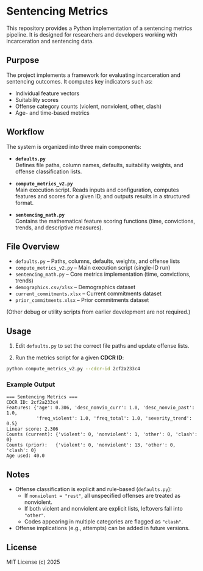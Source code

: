 # Sentencing Metrics

This repository provides a Python implementation of a sentencing metrics pipeline.
It is designed for researchers and developers working with incarceration and sentencing data.

## Purpose

The project implements a framework for evaluating incarceration and sentencing outcomes.
It computes key indicators such as:

- Individual feature vectors
- Suitability scores
- Offense category counts (violent, nonviolent, other, clash)
- Age- and time-based metrics

## Workflow

The system is organized into three main components:

- **`defaults.py`**  
  Defines file paths, column names, defaults, suitability weights, and offense classification lists.

- **`compute_metrics_v2.py`**  
  Main execution script. Reads inputs and configuration, computes features and scores for a given ID, 
  and outputs results in a structured format.

- **`sentencing_math.py`**  
  Contains the mathematical feature scoring functions (time, convictions, trends, and descriptive measures).

## File Overview

- `defaults.py` – Paths, columns, defaults, weights, and offense lists  
- `compute_metrics_v2.py` – Main execution script (single-ID run)  
- `sentencing_math.py` – Core metrics implementation (time, convictions, trends)  
- `demographics.csv/xlsx` – Demographics dataset  
- `current_commitments.xlsx` – Current commitments dataset  
- `prior_commitments.xlsx` – Prior commitments dataset  

(Other debug or utility scripts from earlier development are not required.)

## Usage

1. Edit `defaults.py` to set the correct file paths and update offense lists.

2. Run the metrics script for a given **CDCR ID**:

```bash
python compute_metrics_v2.py --cdcr-id 2cf2a233c4
```

### Example Output

```
=== Sentencing Metrics ===
CDCR ID: 2cf2a233c4
Features: {'age': 0.306, 'desc_nonvio_curr': 1.0, 'desc_nonvio_past': 1.0,
           'freq_violent': 1.0, 'freq_total': 1.0, 'severity_trend': 0.5}
Linear score: 2.306
Counts (current): {'violent': 0, 'nonviolent': 1, 'other': 0, 'clash': 0}
Counts (prior):   {'violent': 0, 'nonviolent': 13, 'other': 0, 'clash': 0}
Age used: 40.0
```

## Notes

- Offense classification is explicit and rule-based (`defaults.py`):  
  - If `nonviolent = "rest"`, all unspecified offenses are treated as nonviolent.  
  - If both violent and nonviolent are explicit lists, leftovers fall into `"other"`.  
  - Codes appearing in multiple categories are flagged as `"clash"`.  
- Offense implications (e.g., attempts) can be added in future versions.

## License

MIT License (c) 2025
